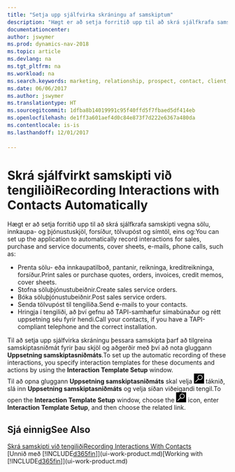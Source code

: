 ```yaml
---
title: "Setja upp sjálfvirka skráningu af samskiptum"
description: "Hægt er að setja forritið upp til að skrá sjálfkrafa samskipti við viðskiptavini eða biðlara, t.d. dæmis vegna sölu, innkaupa- og þjónustuskjöl og símtöl."
documentationcenter: 
author: jswymer
ms.prod: dynamics-nav-2018
ms.topic: article
ms.devlang: na
ms.tgt_pltfrm: na
ms.workload: na
ms.search.keywords: marketing, relationship, prospect, contact, client, customer
ms.date: 06/06/2017
ms.author: jswymer
ms.translationtype: HT
ms.sourcegitcommit: 1dfba8b14019991c95f40ffd5f7fbaed5df414eb
ms.openlocfilehash: de1ff3a601aef4d0c84e873f7d222e6367a480da
ms.contentlocale: is-is
ms.lasthandoff: 12/01/2017

---
```

# <a name="recording-interactions-with-contacts-automatically"></a><span data-ttu-id="95c8e-103">Skrá sjálfvirkt samskipti við tengiliði</span><span class="sxs-lookup"><span data-stu-id="95c8e-103">Recording Interactions with Contacts Automatically</span></span>
<span data-ttu-id="95c8e-104">Hægt er að setja forritið upp til að skrá sjálfkrafa samskipti vegna sölu, innkaupa- og þjónustuskjöl, forsíður, tölvupóst og símtöl, eins og:</span><span class="sxs-lookup"><span data-stu-id="95c8e-104">You can set up the application to automatically record interactions for sales, purchase and service documents, cover sheets, e-mails, phone calls, such as:</span></span>

* <span data-ttu-id="95c8e-105">Prenta sölu- eða innkaupatilboð, pantanir, reikninga, kreditreikninga, forsíður.</span><span class="sxs-lookup"><span data-stu-id="95c8e-105">Print sales or purchase quotes, orders, invoices, credit memos, cover sheets.</span></span>
* <span data-ttu-id="95c8e-106">Stofna söluþjónustubeiðnir.</span><span class="sxs-lookup"><span data-stu-id="95c8e-106">Create sales service orders.</span></span>
* <span data-ttu-id="95c8e-107">Bóka söluþjónustubeiðnir.</span><span class="sxs-lookup"><span data-stu-id="95c8e-107">Post sales service orders.</span></span>
* <span data-ttu-id="95c8e-108">Senda tölvupóst til tengiliða.</span><span class="sxs-lookup"><span data-stu-id="95c8e-108">Send e-mails to your contacts.</span></span>
* <span data-ttu-id="95c8e-109">Hringja í tengiliði, að því gefnu að TAPI-samhæfur símabúnaður og rétt uppsetning séu fyrir hendi.</span><span class="sxs-lookup"><span data-stu-id="95c8e-109">Call your contacts, if you have a TAPI-compliant telephone and the correct installation.</span></span>

<span data-ttu-id="95c8e-110">Til að setja upp sjálfvirka skráningu þessara samskipta þarf að tilgreina samskiptasniðmát fyrir þau skjöl og aðgerðir með því að nota gluggann **Uppsetning samskiptasniðmáts**.</span><span class="sxs-lookup"><span data-stu-id="95c8e-110">To set up the automatic recording of these interactions, you specify interaction templates for these documents and actions by using the **Interaction Template Setup** window.</span></span>  
<span data-ttu-id="95c8e-111">Til að opna gluggann **Uppsetning samskiptasniðmáts** skal velja ![Leita að síðu eða skýrslu](media/ui-search/search_small.png "Leita að síðu eða skýrslu tákn") táknið, slá inn **Uppsetning samskiptasniðmáts** og velja síðan viðeigandi tengil.</span><span class="sxs-lookup"><span data-stu-id="95c8e-111">To open the **Interaction Template Setup** window, choose the ![Search for Page or Report](media/ui-search/search_small.png "Search for Page or Report icon") icon, enter **Interaction Template Setup**, and then choose the related link.</span></span>

## <a name="see-also"></a><span data-ttu-id="95c8e-112">Sjá einnig</span><span class="sxs-lookup"><span data-stu-id="95c8e-112">See Also</span></span>
[<span data-ttu-id="95c8e-113">Skrá samskipti við tengiliði</span><span class="sxs-lookup"><span data-stu-id="95c8e-113">Recording Interactions With Contacts</span></span>](marketing-interactions.md)  
<span data-ttu-id="95c8e-114">[Unnið með [!INCLUDE[d365fin](includes/d365fin_md.md)]](ui-work-product.md)</span><span class="sxs-lookup"><span data-stu-id="95c8e-114">[Working with [!INCLUDE[d365fin](includes/d365fin_md.md)]](ui-work-product.md)</span></span>  

